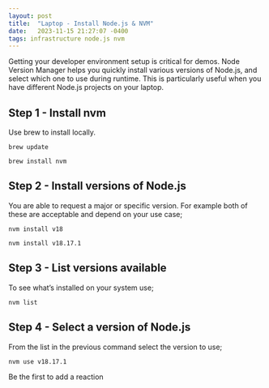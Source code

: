 ```yaml
---
layout: post
title:  "Laptop - Install Node.js & NVM"
date:   2023-11-15 21:27:07 -0400
tags: infrastructure node.js nvm
---
```

Getting your developer environment setup is critical for demos. Node Version Manager helps you quickly install various versions of Node.js, and select which one to use during runtime. This is particularly useful when you have different Node.js projects on your laptop.

## Step 1 - Install nvm

Use brew to install locally.

`brew update`

`brew install nvm`

## Step 2 - Install versions of Node.js

You are able to request a major or specific version. For example both of these are acceptable and depend on your use case;

`nvm install v18`

`nvm install v18.17.1`

## Step 3 - List versions available

To see what’s installed on your system use;

`nvm list`

## Step 4 - Select a version of Node.js

From the list in the previous command select the version to use;

`nvm use v18.17.1`

Be the first to add a reaction
